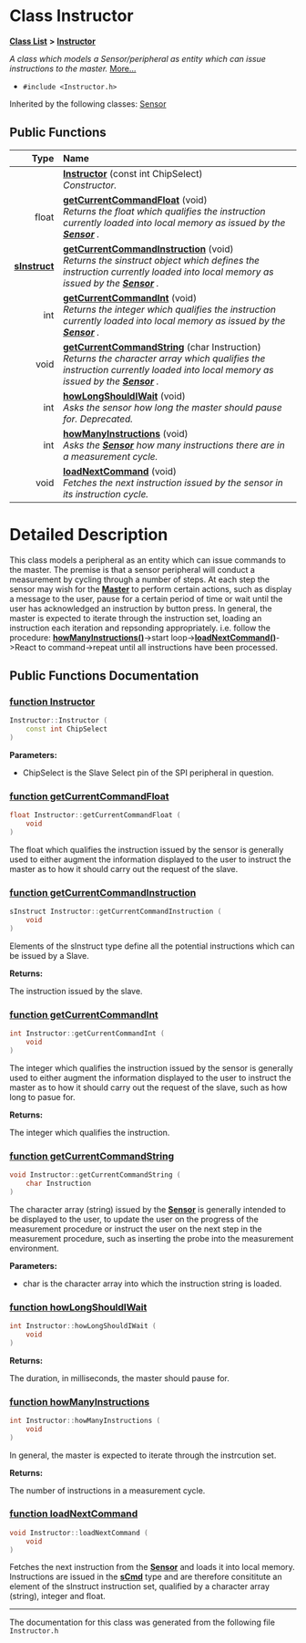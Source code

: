 
# Class Instructor


[**Class List**](annotated.md) **>** [**Instructor**](class_instructor.md)



_A class which models a Sensor/peripheral as entity which can issue instructions to the master._ [More...](#detailed-description)

* `#include <Instructor.h>`





Inherited by the following classes: [Sensor](class_sensor.md)










## Public Functions

| Type | Name |
| ---: | :--- |
|   | [**Instructor**](class_instructor.md#function-instructor) (const int ChipSelect) <br>_Constructor._  |
|  float | [**getCurrentCommandFloat**](class_instructor.md#function-getcurrentcommandfloat) (void) <br>_Returns the float which qualifies the instruction currently loaded into local memory as issued by the_ [_**Sensor**_](class_sensor.md) _._ |
|  [**sInstruct**](_s_p_i___instruction_set_8h.md#enum-sinstruct) | [**getCurrentCommandInstruction**](class_instructor.md#function-getcurrentcommandinstruction) (void) <br>_Returns the sinstruct object which defines the instruction currently loaded into local memory as issued by the_ [_**Sensor**_](class_sensor.md) _._ |
|  int | [**getCurrentCommandInt**](class_instructor.md#function-getcurrentcommandint) (void) <br>_Returns the integer which qualifies the instruction currently loaded into local memory as issued by the_ [_**Sensor**_](class_sensor.md) _._ |
|  void | [**getCurrentCommandString**](class_instructor.md#function-getcurrentcommandstring) (char Instruction) <br>_Returns the character array which qualifies the instruction currently loaded into local memory as issued by the_ [_**Sensor**_](class_sensor.md) _._ |
|  int | [**howLongShouldIWait**](class_instructor.md#function-howlongshouldiwait) (void) <br>_Asks the sensor how long the master should pause for. Deprecated._  |
|  int | [**howManyInstructions**](class_instructor.md#function-howmanyinstructions) (void) <br>_Asks the_ [_**Sensor**_](class_sensor.md) _how many instructions there are in a measurement cycle._ |
|  void | [**loadNextCommand**](class_instructor.md#function-loadnextcommand) (void) <br>_Fetches the next instruction issued by the sensor in its instruction cycle._  |








# Detailed Description


This class models a peripheral as an entity which can issue commands to the master. The premise is that a sensor peripheral will conduct a measurement by cycling through a number of steps. At each step the sensor may wish for the [**Master**](class_master.md) to perform certain actions, such as display a message to the user, pause for a certain period of time or wait until the user has acknowledged an instruction by button press. In general, the master is expected to iterate through the instruction set, loading an instruction each iteration and repsonding appropriately. i.e. follow the procedure: [**howManyInstructions()**](class_instructor.md#function-howmanyinstructions)-&gt;start loop-&gt;[**loadNextCommand()**](class_instructor.md#function-loadnextcommand)-&gt;React to command-&gt;repeat until all instructions have been processed. 


    
## Public Functions Documentation


### <a href="#function-instructor" id="function-instructor">function Instructor </a>


```cpp
Instructor::Instructor (
    const int ChipSelect
) 
```




**Parameters:**


* ChipSelect is the Slave Select pin of the SPI peripheral in question. 




        

### <a href="#function-getcurrentcommandfloat" id="function-getcurrentcommandfloat">function getCurrentCommandFloat </a>


```cpp
float Instructor::getCurrentCommandFloat (
    void
) 
```


The float which qualifies the instruction issued by the sensor is generally used to either augment the information displayed to the user to instruct the master as to how it should carry out the request of the slave. 


        

### <a href="#function-getcurrentcommandinstruction" id="function-getcurrentcommandinstruction">function getCurrentCommandInstruction </a>


```cpp
sInstruct Instructor::getCurrentCommandInstruction (
    void
) 
```


Elements of the sInstruct type define all the potential instructions which can be issued by a Slave. 

**Returns:**

The instruction issued by the slave. 





        

### <a href="#function-getcurrentcommandint" id="function-getcurrentcommandint">function getCurrentCommandInt </a>


```cpp
int Instructor::getCurrentCommandInt (
    void
) 
```


The integer which qualifies the instruction issued by the sensor is generally used to either augment the information displayed to the user to instruct the master as to how it should carry out the request of the slave, such as how long to pasue for. 

**Returns:**

The integer which qualifies the instruction. 





        

### <a href="#function-getcurrentcommandstring" id="function-getcurrentcommandstring">function getCurrentCommandString </a>


```cpp
void Instructor::getCurrentCommandString (
    char Instruction
) 
```


The character array (string) issued by the [**Sensor**](class_sensor.md) is generally intended to be displayed to the user, to update the user on the progress of the measurement procedure or instruct the user on the next step in the measurement procedure, such as inserting the probe into the measurement environment. 

**Parameters:**


* char is the character array into which the instruction string is loaded. 




        

### <a href="#function-howlongshouldiwait" id="function-howlongshouldiwait">function howLongShouldIWait </a>


```cpp
int Instructor::howLongShouldIWait (
    void
) 
```




**Returns:**

The duration, in milliseconds, the master should pause for. 





        

### <a href="#function-howmanyinstructions" id="function-howmanyinstructions">function howManyInstructions </a>


```cpp
int Instructor::howManyInstructions (
    void
) 
```


In general, the master is expected to iterate through the instrcution set. 

**Returns:**

The number of instructions in a measurement cycle. 





        

### <a href="#function-loadnextcommand" id="function-loadnextcommand">function loadNextCommand </a>


```cpp
void Instructor::loadNextCommand (
    void
) 
```


Fetches the next instruction from the [**Sensor**](class_sensor.md) and loads it into local memory. Instructions are issued in the [**sCmd**](structs_cmd.md) type and are therefore consititute an element of the sInstruct instruction set, qualified by a character array (string), integer and float. 


        

------------------------------
The documentation for this class was generated from the following file `Instructor.h`